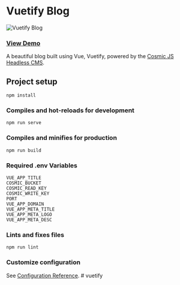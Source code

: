 # Vuetify Blog
![Vuetify Blog](https://cosmic-s3.imgix.net/50272370-20c1-11e9-9cb6-6302bd0b9978-vuetify-blog.jpg?w=1200)
### [View Demo](https://cosmicjs.com/apps/vuetify-blog)

A beautiful blog built using Vue, Vuetify, powered by the [Cosmic JS Headless CMS](https://cosmicjs.com).

## Project setup
```
npm install
```

### Compiles and hot-reloads for development
```
npm run serve
```

### Compiles and minifies for production
```
npm run build
```

### Required .env Variables
```
VUE_APP_TITLE
COSMIC_BUCKET
COSMIC_READ_KEY
COSMIC_WRITE_KEY
PORT
VUE_APP_DOMAIN
VUE_APP_META_TITLE
VUE_APP_META_LOGO
VUE_APP_META_DESC
```

### Lints and fixes files
```
npm run lint
```

### Customize configuration
See [Configuration Reference](https://cli.vuejs.org/config/).
#   v u e t i f y  
 